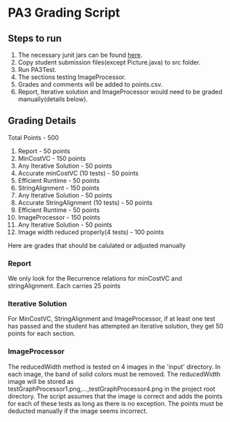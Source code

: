 # PA3 Grading Script

## Steps to run
1. The necessary junit jars can be found [here](https://github.com/junit-team/junit4/wiki/Download-and-Install).
2. Copy student submission files(except Picture.java) to src folder.
3. Run PA3Test.
4. The sections testing ImageProcessor.
4. Grades and comments will be added to points.csv.
5. Report, Iterative solution and ImageProcessor would need to be graded manually(details below).

## Grading Details
Total Points - 500
1. Report - 50 points
2. MinCostVC - 150 points
  1. Any Iterative Solution - 50 points
  2. Accurate minCostVC (10 tests) - 50 points
  3. Efficient Runtime - 50 points
3. StringAlignment - 150 points
  1. Any Iterative Solution - 50 points
  2. Accurate StringAlignment (10 tests) - 50 points
  3. Efficient Runtime - 50 points
4. ImageProcessor - 150 points
  1. Any Iterative Solution - 50 points
  2. Image width reduced properly(4 tests) - 100 points

Here are grades that should be calulated or adjusted manually
### Report
We only look for the Recurrence relations for minCostVC and stringAlignment. Each carries 25 points
### Iterative Solution
For MinCostVC, StringAlignment and ImageProcessor, if at least one test has passed and the student has attempted an iterative solution, they get 50 points for each section.
### ImageProcessor
The reducedWidth method is tested on 4 images in the 'input' directory. In each image, the band of solid colors must be removed.
The reducedWidth image will be stored as testGraphProcessor1.png,...,testGraphProcessor4.png in the project root directory.
The script assumes that the image is correct and adds the points for each of these tests as long as there is no exception. The points must be deducted manually if the image seems incorrect.
